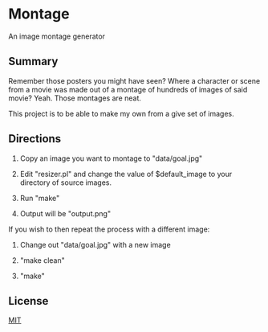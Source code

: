 # Montage

An image montage generator

## Summary

Remember those posters you might have seen? Where a character or scene from a movie was
made out of a montage of hundreds of images of said movie? Yeah. Those montages are neat.

This project is to be able to make my own from a give set of images.

## Directions

1. Copy an image you want to montage to "data/goal.jpg"

2. Edit "resizer.pl" and change the value of $default_image to your directory of source images.

3. Run "make"

4. Output will be "output.png"

If you wish to then repeat the process with a different image:

1. Change out "data/goal.jpg" with a new image

2. "make clean"

3. "make"

## License

[MIT](https://choosealicense.com/licenses/mit/)
